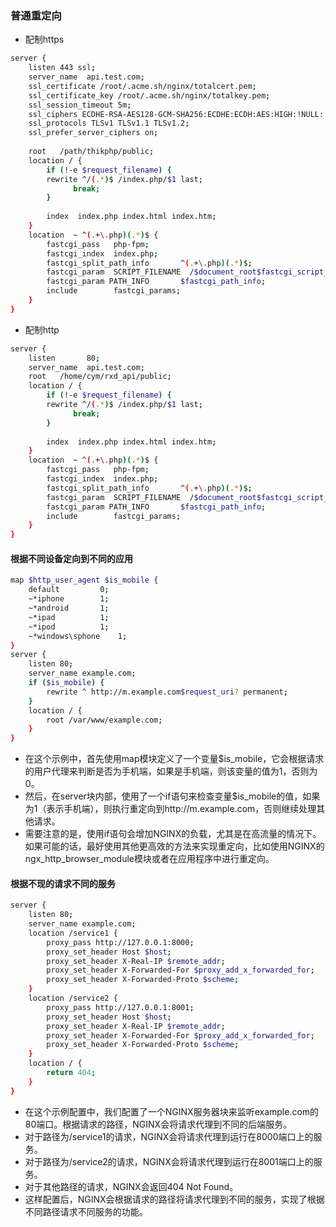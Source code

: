 <!--
 * @Author: findnr
 * @Date: 2024-04-08 14:03:56
 * @LastEditors: findnr
 * @LastEditTime: 2024-04-08 14:06:29
 * @Description: 
-->
### 普通重定向
- 配制https
```sh
server {
    listen 443 ssl;
    server_name  api.test.com;
    ssl_certificate /root/.acme.sh/nginx/totalcert.pem;
    ssl_certificate_key /root/.acme.sh/nginx/totalkey.pem;
    ssl_session_timeout 5m;
    ssl_ciphers ECDHE-RSA-AES128-GCM-SHA256:ECDHE:ECDH:AES:HIGH:!NULL:!aNULL:!MD5:!ADH:!RC4;
    ssl_protocols TLSv1 TLSv1.1 TLSv1.2;
    ssl_prefer_server_ciphers on;
    
    root   /path/thikphp/public;
    location / {
        if (!-e $request_filename) {
        rewrite ^/(.*)$ /index.php/$1 last;
              break;
        }
        
        index  index.php index.html index.htm;
    }
    location  ~ ^(.+\.php)(.*)$ {
        fastcgi_pass   php-fpm;
        fastcgi_index  index.php;
        fastcgi_split_path_info       ^(.+\.php)(.*)$;
        fastcgi_param  SCRIPT_FILENAME  /$document_root$fastcgi_script_name;
        fastcgi_param PATH_INFO       $fastcgi_path_info;
        include        fastcgi_params;
    }
}
```
- 配制http
```sh
server {
    listen       80;
    server_name  api.test.com;
    root   /home/cym/rxd_api/public;
    location / {
        if (!-e $request_filename) {
        rewrite ^/(.*)$ /index.php/$1 last;
              break;
        }
        
        index  index.php index.html index.htm;
    }
    location  ~ ^(.+\.php)(.*)$ {
        fastcgi_pass   php-fpm;
        fastcgi_index  index.php;
        fastcgi_split_path_info       ^(.+\.php)(.*)$;
        fastcgi_param  SCRIPT_FILENAME  /$document_root$fastcgi_script_name;
        fastcgi_param PATH_INFO       $fastcgi_path_info;
        include        fastcgi_params;
    }
}
```
#### 根据不同设备定向到不同的应用
```sh
map $http_user_agent $is_mobile {
    default         0;
    ~*iphone        1;
    ~*android       1;
    ~*ipad          1;
    ~*ipod          1;
    ~*windows\sphone    1;
}
server {
    listen 80;
    server_name example.com;
    if ($is_mobile) {
        rewrite ^ http://m.example.com$request_uri? permanent;
    }
    location / {
        root /var/www/example.com;
    }
}
```
- 在这个示例中，首先使用map模块定义了一个变量$is_mobile，它会根据请求的用户代理来判断是否为手机端，如果是手机端，则该变量的值为1，否则为0。
- 然后，在server块内部，使用了一个if语句来检查变量$is_mobile的值，如果为1（表示手机端），则执行重定向到http://m.example.com，否则继续处理其他请求。
- 需要注意的是，使用if语句会增加NGINX的负载，尤其是在高流量的情况下。如果可能的话，最好使用其他更高效的方法来实现重定向，比如使用NGINX的ngx_http_browser_module模块或者在应用程序中进行重定向。
#### 根据不现的请求不同的服务
```sh
server {
    listen 80;
    server_name example.com;
    location /service1 {
        proxy_pass http://127.0.0.1:8000;
        proxy_set_header Host $host;
        proxy_set_header X-Real-IP $remote_addr;
        proxy_set_header X-Forwarded-For $proxy_add_x_forwarded_for;
        proxy_set_header X-Forwarded-Proto $scheme;
    }
    location /service2 {
        proxy_pass http://127.0.0.1:8001;
        proxy_set_header Host $host;
        proxy_set_header X-Real-IP $remote_addr;
        proxy_set_header X-Forwarded-For $proxy_add_x_forwarded_for;
        proxy_set_header X-Forwarded-Proto $scheme;
    }
    location / {
        return 404;
    }
}
```
- 在这个示例配置中，我们配置了一个NGINX服务器块来监听example.com的80端口。根据请求的路径，NGINX会将请求代理到不同的后端服务。
- 对于路径为/service1的请求，NGINX会将请求代理到运行在8000端口上的服务。
- 对于路径为/service2的请求，NGINX会将请求代理到运行在8001端口上的服务。
- 对于其他路径的请求，NGINX会返回404 Not Found。
- 这样配置后，NGINX会根据请求的路径将请求代理到不同的服务，实现了根据不同路径请求不同服务的功能。